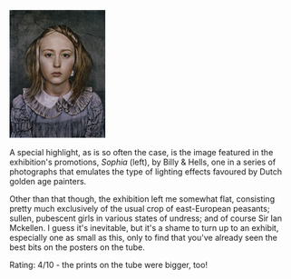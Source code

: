 <!--
.. title: National Portrait Gallery Photographic Portrait Prize 2007
.. slug: national-portrait-gallery-photographic-portrait-prize-2007
.. date: 2008-01-23 16:19:35-06:00
.. tags: Exhibits
.. category: Exhibits
.. link: 
.. description: 
.. type: text
-->


![Sophia](/files/2008/01/pppsophia.jpg)

A special highlight, as is so often the case, is the image
featured in the exhibition's promotions, *Sophia* (left), by Billy &
Hells, one in a series of photographs that emulates the type of lighting
effects favoured by Dutch golden age painters.

Other than that though, the exhibition left me somewhat flat, consisting
pretty much exclusively of the usual crop of east-European peasants;
sullen, pubescent girls in various states of undress; and of course Sir
Ian Mckellen. I guess it's inevitable, but it's a shame to turn up to an
exhibit, especially one as small as this, only to find that you've
already seen the best bits on the posters on the tube.

Rating: 4/10 - the prints on the tube were bigger, too!